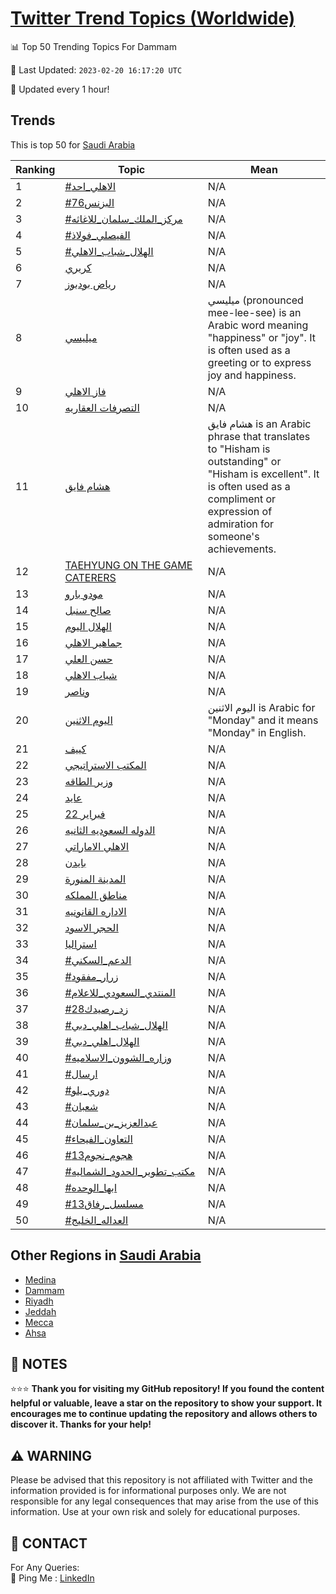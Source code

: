 [Twitter Trend Topics (Worldwide)](https://github.com/ErcinDedeoglu/Twitter-Trend-Topics)
==========


📊 Top 50 Trending Topics For Dammam

📆 Last Updated: `2023-02-20 16:17:20 UTC`

🔧 Updated every 1 hour!


## Trends

This is top 50 for [Saudi Arabia](</Saudi Arabia>)

| Ranking | Topic | Mean |
| ------- | ------------ | ------------ |
| 1 | [#الاهلي_احد](http://twitter.com/search?q=%23%d8%a7%d9%84%d8%a7%d9%87%d9%84%d9%8a_%d8%a7%d8%ad%d8%af) | N/A |
| 2 | [#البزنس76](http://twitter.com/search?q=%23%d8%a7%d9%84%d8%a8%d8%b2%d9%86%d8%b376) | N/A |
| 3 | [#مركز_الملك_سلمان_للاغاثه](http://twitter.com/search?q=%23%d9%85%d8%b1%d9%83%d8%b2_%d8%a7%d9%84%d9%85%d9%84%d9%83_%d8%b3%d9%84%d9%85%d8%a7%d9%86_%d9%84%d9%84%d8%a7%d8%ba%d8%a7%d8%ab%d9%87) | N/A |
| 4 | [#الفيصلي_فولاذ](http://twitter.com/search?q=%23%d8%a7%d9%84%d9%81%d9%8a%d8%b5%d9%84%d9%8a_%d9%81%d9%88%d9%84%d8%a7%d8%b0) | N/A |
| 5 | [#الهلال_شباب_الاهلي](http://twitter.com/search?q=%23%d8%a7%d9%84%d9%87%d9%84%d8%a7%d9%84_%d8%b4%d8%a8%d8%a7%d8%a8_%d8%a7%d9%84%d8%a7%d9%87%d9%84%d9%8a) | N/A |
| 6 | [كريري](http://twitter.com/search?q=%d9%83%d8%b1%d9%8a%d8%b1%d9%8a) | N/A |
| 7 | [رياض بودبوز](http://twitter.com/search?q=%d8%b1%d9%8a%d8%a7%d8%b6+%d8%a8%d9%88%d8%af%d8%a8%d9%88%d8%b2) | N/A |
| 8 | [ميليسي](http://twitter.com/search?q=%d9%85%d9%8a%d9%84%d9%8a%d8%b3%d9%8a) | ميليسي (pronounced mee-lee-see) is an Arabic word meaning "happiness" or "joy". It is often used as a greeting or to express joy and happiness. |
| 9 | [فاز الاهلي](http://twitter.com/search?q=%d9%81%d8%a7%d8%b2+%d8%a7%d9%84%d8%a7%d9%87%d9%84%d9%8a) | N/A |
| 10 | [التصرفات العقاريه](http://twitter.com/search?q=%d8%a7%d9%84%d8%aa%d8%b5%d8%b1%d9%81%d8%a7%d8%aa+%d8%a7%d9%84%d8%b9%d9%82%d8%a7%d8%b1%d9%8a%d9%87) | N/A |
| 11 | [هشام فايق](http://twitter.com/search?q=%d9%87%d8%b4%d8%a7%d9%85+%d9%81%d8%a7%d9%8a%d9%82) | هشام فايق is an Arabic phrase that translates to "Hisham is outstanding" or "Hisham is excellent". It is often used as a compliment or expression of admiration for someone's achievements. |
| 12 | [TAEHYUNG ON THE GAME CATERERS](http://twitter.com/search?q=TAEHYUNG+ON+THE+GAME+CATERERS) | N/A |
| 13 | [مودو بارو](http://twitter.com/search?q=%d9%85%d9%88%d8%af%d9%88+%d8%a8%d8%a7%d8%b1%d9%88) | N/A |
| 14 | [صالح سنبل](http://twitter.com/search?q=%d8%b5%d8%a7%d9%84%d8%ad+%d8%b3%d9%86%d8%a8%d9%84) | N/A |
| 15 | [الهلال اليوم](http://twitter.com/search?q=%d8%a7%d9%84%d9%87%d9%84%d8%a7%d9%84+%d8%a7%d9%84%d9%8a%d9%88%d9%85) | N/A |
| 16 | [جماهير الاهلي](http://twitter.com/search?q=%d8%ac%d9%85%d8%a7%d9%87%d9%8a%d8%b1+%d8%a7%d9%84%d8%a7%d9%87%d9%84%d9%8a) | N/A |
| 17 | [حسن العلي](http://twitter.com/search?q=%d8%ad%d8%b3%d9%86+%d8%a7%d9%84%d8%b9%d9%84%d9%8a) | N/A |
| 18 | [شباب الاهلي](http://twitter.com/search?q=%d8%b4%d8%a8%d8%a7%d8%a8+%d8%a7%d9%84%d8%a7%d9%87%d9%84%d9%8a) | N/A |
| 19 | [وناصر](http://twitter.com/search?q=%d9%88%d9%86%d8%a7%d8%b5%d8%b1) | N/A |
| 20 | [اليوم الاثنين](http://twitter.com/search?q=%d8%a7%d9%84%d9%8a%d9%88%d9%85+%d8%a7%d9%84%d8%a7%d8%ab%d9%86%d9%8a%d9%86) | اليوم الاثنين is Arabic for "Monday" and it means "Monday" in English. |
| 21 | [كييف](http://twitter.com/search?q=%d9%83%d9%8a%d9%8a%d9%81) | N/A |
| 22 | [المكتب الاستراتيجي](http://twitter.com/search?q=%d8%a7%d9%84%d9%85%d9%83%d8%aa%d8%a8+%d8%a7%d9%84%d8%a7%d8%b3%d8%aa%d8%b1%d8%a7%d8%aa%d9%8a%d8%ac%d9%8a) | N/A |
| 23 | [وزير الطاقه](http://twitter.com/search?q=%d9%88%d8%b2%d9%8a%d8%b1+%d8%a7%d9%84%d8%b7%d8%a7%d9%82%d9%87) | N/A |
| 24 | [عايد](http://twitter.com/search?q=%d8%b9%d8%a7%d9%8a%d8%af) | N/A |
| 25 | [22 فبراير](http://twitter.com/search?q=22+%d9%81%d8%a8%d8%b1%d8%a7%d9%8a%d8%b1) | N/A |
| 26 | [الدوله السعوديه الثانيه](http://twitter.com/search?q=%d8%a7%d9%84%d8%af%d9%88%d9%84%d9%87+%d8%a7%d9%84%d8%b3%d8%b9%d9%88%d8%af%d9%8a%d9%87+%d8%a7%d9%84%d8%ab%d8%a7%d9%86%d9%8a%d9%87) | N/A |
| 27 | [الاهلي الاماراتي](http://twitter.com/search?q=%d8%a7%d9%84%d8%a7%d9%87%d9%84%d9%8a+%d8%a7%d9%84%d8%a7%d9%85%d8%a7%d8%b1%d8%a7%d8%aa%d9%8a) | N/A |
| 28 | [بايدن](http://twitter.com/search?q=%d8%a8%d8%a7%d9%8a%d8%af%d9%86) | N/A |
| 29 | [المدينة المنورة](http://twitter.com/search?q=%d8%a7%d9%84%d9%85%d8%af%d9%8a%d9%86%d8%a9+%d8%a7%d9%84%d9%85%d9%86%d9%88%d8%b1%d8%a9) | N/A |
| 30 | [مناطق المملكه](http://twitter.com/search?q=%d9%85%d9%86%d8%a7%d8%b7%d9%82+%d8%a7%d9%84%d9%85%d9%85%d9%84%d9%83%d9%87) | N/A |
| 31 | [الاداره القانونيه](http://twitter.com/search?q=%d8%a7%d9%84%d8%a7%d8%af%d8%a7%d8%b1%d9%87+%d8%a7%d9%84%d9%82%d8%a7%d9%86%d9%88%d9%86%d9%8a%d9%87) | N/A |
| 32 | [الحجر الاسود](http://twitter.com/search?q=%d8%a7%d9%84%d8%ad%d8%ac%d8%b1+%d8%a7%d9%84%d8%a7%d8%b3%d9%88%d8%af) | N/A |
| 33 | [استراليا](http://twitter.com/search?q=%d8%a7%d8%b3%d8%aa%d8%b1%d8%a7%d9%84%d9%8a%d8%a7) | N/A |
| 34 | [#الدعم_السكني](http://twitter.com/search?q=%23%d8%a7%d9%84%d8%af%d8%b9%d9%85_%d8%a7%d9%84%d8%b3%d9%83%d9%86%d9%8a) | N/A |
| 35 | [#زرار_مفقود](http://twitter.com/search?q=%23%d8%b2%d8%b1%d8%a7%d8%b1_%d9%85%d9%81%d9%82%d9%88%d8%af) | N/A |
| 36 | [#المنتدي_السعودي_للاعلام](http://twitter.com/search?q=%23%d8%a7%d9%84%d9%85%d9%86%d8%aa%d8%af%d9%8a_%d8%a7%d9%84%d8%b3%d8%b9%d9%88%d8%af%d9%8a_%d9%84%d9%84%d8%a7%d8%b9%d9%84%d8%a7%d9%85) | N/A |
| 37 | [#زد_رصيدك28](http://twitter.com/search?q=%23%d8%b2%d8%af_%d8%b1%d8%b5%d9%8a%d8%af%d9%8328) | N/A |
| 38 | [#الهلال_شباب_اهلي_دبي](http://twitter.com/search?q=%23%d8%a7%d9%84%d9%87%d9%84%d8%a7%d9%84_%d8%b4%d8%a8%d8%a7%d8%a8_%d8%a7%d9%87%d9%84%d9%8a_%d8%af%d8%a8%d9%8a) | N/A |
| 39 | [#الهلال_اهلي_دبي](http://twitter.com/search?q=%23%d8%a7%d9%84%d9%87%d9%84%d8%a7%d9%84_%d8%a7%d9%87%d9%84%d9%8a_%d8%af%d8%a8%d9%8a) | N/A |
| 40 | [#وزاره_الشوون_الاسلاميه](http://twitter.com/search?q=%23%d9%88%d8%b2%d8%a7%d8%b1%d9%87_%d8%a7%d9%84%d8%b4%d9%88%d9%88%d9%86_%d8%a7%d9%84%d8%a7%d8%b3%d9%84%d8%a7%d9%85%d9%8a%d9%87) | N/A |
| 41 | [#ارسال](http://twitter.com/search?q=%23%d8%a7%d8%b1%d8%b3%d8%a7%d9%84) | N/A |
| 42 | [#دوري_يلو](http://twitter.com/search?q=%23%d8%af%d9%88%d8%b1%d9%8a_%d9%8a%d9%84%d9%88) | N/A |
| 43 | [#شعبان](http://twitter.com/search?q=%23%d8%b4%d8%b9%d8%a8%d8%a7%d9%86) | N/A |
| 44 | [#عبدالعزيز_بن_سلمان](http://twitter.com/search?q=%23%d8%b9%d8%a8%d8%af%d8%a7%d9%84%d8%b9%d8%b2%d9%8a%d8%b2_%d8%a8%d9%86_%d8%b3%d9%84%d9%85%d8%a7%d9%86) | N/A |
| 45 | [#التعاون_الفيحاء](http://twitter.com/search?q=%23%d8%a7%d9%84%d8%aa%d8%b9%d8%a7%d9%88%d9%86_%d8%a7%d9%84%d9%81%d9%8a%d8%ad%d8%a7%d8%a1) | N/A |
| 46 | [#هجوم_نجوم13](http://twitter.com/search?q=%23%d9%87%d8%ac%d9%88%d9%85_%d9%86%d8%ac%d9%88%d9%8513) | N/A |
| 47 | [#مكتب_تطوير_الحدود_الشماليه](http://twitter.com/search?q=%23%d9%85%d9%83%d8%aa%d8%a8_%d8%aa%d8%b7%d9%88%d9%8a%d8%b1_%d8%a7%d9%84%d8%ad%d8%af%d9%88%d8%af_%d8%a7%d9%84%d8%b4%d9%85%d8%a7%d9%84%d9%8a%d9%87) | N/A |
| 48 | [#ابها_الوحده](http://twitter.com/search?q=%23%d8%a7%d8%a8%d9%87%d8%a7_%d8%a7%d9%84%d9%88%d8%ad%d8%af%d9%87) | N/A |
| 49 | [#مسلسل_رفاق13](http://twitter.com/search?q=%23%d9%85%d8%b3%d9%84%d8%b3%d9%84_%d8%b1%d9%81%d8%a7%d9%8213) | N/A |
| 50 | [#العداله_الخليج](http://twitter.com/search?q=%23%d8%a7%d9%84%d8%b9%d8%af%d8%a7%d9%84%d9%87_%d8%a7%d9%84%d8%ae%d9%84%d9%8a%d8%ac) | N/A |



## Other Regions in [Saudi Arabia](</Saudi Arabia>)

* [Medina](</Saudi Arabia/Medina.md>)
* [Dammam](</Saudi Arabia/Dammam.md>)
* [Riyadh](</Saudi Arabia/Riyadh.md>)
* [Jeddah](</Saudi Arabia/Jeddah.md>)
* [Mecca](</Saudi Arabia/Mecca.md>)
* [Ahsa](</Saudi Arabia/Ahsa.md>)



## 📝 NOTES

⭐⭐⭐ **Thank you for visiting my GitHub repository! If you found the content helpful or valuable, leave a star on the repository to show your support. It encourages me to continue updating the repository and allows others to discover it. Thanks for your help!**


## ⚠️ WARNING

Please be advised that this repository is not affiliated with Twitter and the information provided is for informational purposes only. We are not responsible for any legal consequences that may arise from the use of this information. Use at your own risk and solely for educational purposes.


## 📨 CONTACT

 For Any Queries:  
            🏓 Ping Me : [LinkedIn](https://www.linkedin.com/in/ercindedeoglu/)
